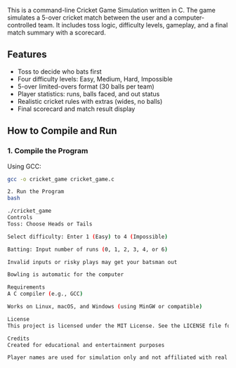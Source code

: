 This is a command-line Cricket Game Simulation written in C. The game simulates a 5-over cricket match between the user and a computer-controlled team. It includes toss logic, difficulty levels, gameplay, and a final match summary with a scorecard.

## Features

- Toss to decide who bats first
- Four difficulty levels: Easy, Medium, Hard, Impossible
- 5-over limited-overs format (30 balls per team)
- Player statistics: runs, balls faced, and out status
- Realistic cricket rules with extras (wides, no balls)
- Final scorecard and match result display

## How to Compile and Run

### 1. Compile the Program

Using GCC:

```bash
gcc -o cricket_game cricket_game.c

2. Run the Program
bash

./cricket_game
Controls
Toss: Choose Heads or Tails

Select difficulty: Enter 1 (Easy) to 4 (Impossible)

Batting: Input number of runs (0, 1, 2, 3, 4, or 6)

Invalid inputs or risky plays may get your batsman out

Bowling is automatic for the computer

Requirements
A C compiler (e.g., GCC)

Works on Linux, macOS, and Windows (using MinGW or compatible)

License
This project is licensed under the MIT License. See the LICENSE file for details.

Credits
Created for educational and entertainment purposes

Player names are used for simulation only and not affiliated with real individuals